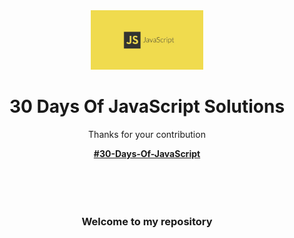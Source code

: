 <div align="center">

  <img src="./image-1024x538.jpeg" alt="Javascript" width="180">

  <h1 align="center">30 Days Of JavaScript Solutions</h1>
  Thanks for your contribution
  <p align="center">
    <a href="https://github.com/Asabeneh/30-Days-Of-JavaScript/" target="_blank"><strong>#30-Days-Of-JavaScript</strong></a>
    <br /><br /><br /><br /><br />
    
  </p>

</div>

<div>
<h3 align="center">Welcome to my repository</h3>



</div>

              




